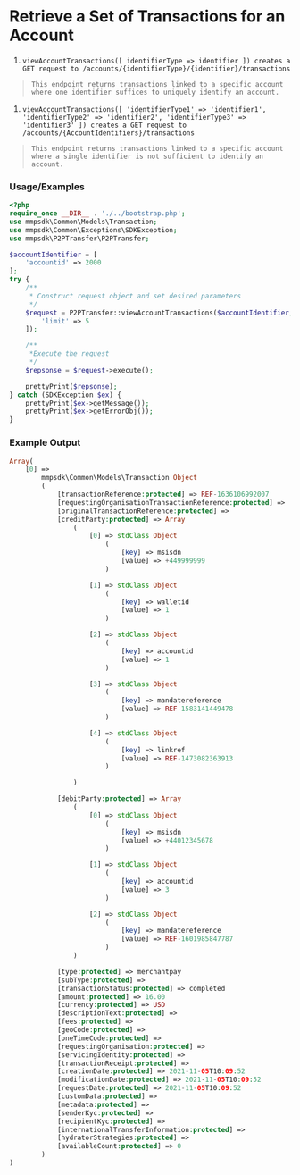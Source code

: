 # Retrieve a Set of Transactions for an Account

1. `viewAccountTransactions([ identifierType => identifier ]) creates a GET request to /accounts/{identifierType}/{identifier}/transactions`

> `This endpoint returns transactions linked to a specific account where one identifier suffices to uniquely identify an account.`

1. `viewAccountTransactions([ 'identifierType1' => 'identifier1', 'identifierType2' => 'identifier2', 'identifierType3' => 'identifier3' ]) creates a GET request to /accounts/{AccountIdentifiers}/transactions`

> `This endpoint returns transactions linked to a specific account where a single identifier is not sufficient to identify an account.`

### Usage/Examples

```php
<?php
require_once __DIR__ . './../bootstrap.php';
use mmpsdk\Common\Models\Transaction;
use mmpsdk\Common\Exceptions\SDKException;
use mmpsdk\P2PTransfer\P2PTransfer;

$accountIdentifier = [
    'accountid' => 2000
];
try {
    /**
     * Construct request object and set desired parameters
     */
    $request = P2PTransfer::viewAccountTransactions($accountIdentifier, [
        'limit' => 5
    ]);

    /**
     *Execute the request
     */
    $repsonse = $request->execute();

    prettyPrint($repsonse);
} catch (SDKException $ex) {
    prettyPrint($ex->getMessage());
    prettyPrint($ex->getErrorObj());
}
```

### Example Output

```php
Array(
    [0] =>
        mmpsdk\Common\Models\Transaction Object
        (
            [transactionReference:protected] => REF-1636106992007
            [requestingOrganisationTransactionReference:protected] =>
            [originalTransactionReference:protected] =>
            [creditParty:protected] => Array
                (
                    [0] => stdClass Object
                        (
                            [key] => msisdn
                            [value] => +449999999
                        )

                    [1] => stdClass Object
                        (
                            [key] => walletid
                            [value] => 1
                        )

                    [2] => stdClass Object
                        (
                            [key] => accountid
                            [value] => 1
                        )

                    [3] => stdClass Object
                        (
                            [key] => mandatereference
                            [value] => REF-1583141449478
                        )

                    [4] => stdClass Object
                        (
                            [key] => linkref
                            [value] => REF-1473082363913
                        )

                )

            [debitParty:protected] => Array
                (
                    [0] => stdClass Object
                        (
                            [key] => msisdn
                            [value] => +44012345678
                        )

                    [1] => stdClass Object
                        (
                            [key] => accountid
                            [value] => 3
                        )

                    [2] => stdClass Object
                        (
                            [key] => mandatereference
                            [value] => REF-1601985847787
                        )
                )

            [type:protected] => merchantpay
            [subType:protected] =>
            [transactionStatus:protected] => completed
            [amount:protected] => 16.00
            [currency:protected] => USD
            [descriptionText:protected] =>
            [fees:protected] =>
            [geoCode:protected] =>
            [oneTimeCode:protected] =>
            [requestingOrganisation:protected] =>
            [servicingIdentity:protected] =>
            [transactionReceipt:protected] =>
            [creationDate:protected] => 2021-11-05T10:09:52
            [modificationDate:protected] => 2021-11-05T10:09:52
            [requestDate:protected] => 2021-11-05T10:09:52
            [customData:protected] =>
            [metadata:protected] =>
            [senderKyc:protected] =>
            [recipientKyc:protected] =>
            [internationalTransferInformation:protected] =>
            [hydratorStrategies:protected] =>
            [availableCount:protected] => 0
        )
)

```
